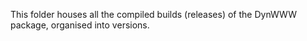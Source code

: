 This folder houses all the compiled builds (releases) of the DynWWW package, organised into versions.